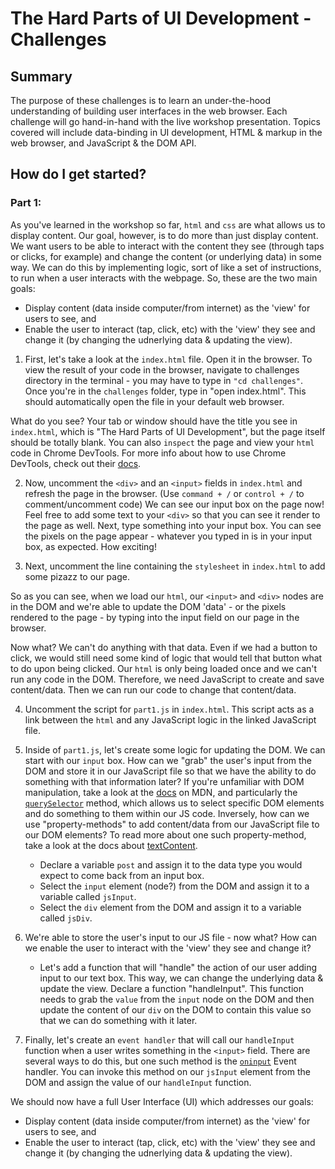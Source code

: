 # The Hard Parts of UI Development - Challenges

## Summary
The purpose of these challenges is to learn an under-the-hood understanding of building user interfaces in the web browser. Each challenge will go hand-in-hand with the live workshop presentation. Topics covered will include data-binding in UI development, HTML & markup in the web browser, and JavaScript & the DOM API. 

## How do I get started?

### Part 1: 
As you've learned in the workshop so far, `html` and `css` are what allows us to display content. Our goal, however, is to do more than just display content. We want users to be able to interact with the content they see (through taps or clicks, for example) and change the content (or underlying data) in some way. We can do this by implementing logic, sort of like a set of instructions, to run when a user interacts with the webpage. So, these are the two main goals:  
* Display content (data inside computer/from internet) as the 'view' for users to see, and 
* Enable the user to interact (tap, click, etc) with the 'view' they see and change it (by changing the udnerlying data & updating the view). 

1. First, let's take a look at the `index.html` file. Open it in the browser. To view the result of your code in the browser, navigate to challenges directory in the terminal - you may have to type in `"cd challenges"`. Once you're in the `challenges` folder, type in "open index.html". This should automatically open the file in your default web browser. 

What do you see? Your tab or window should have the title you see in `index.html`, which is "The Hard Parts of UI Development", but the page itself should be totally blank. You can also `inspect` the page and view your `html` code in Chrome DevTools. For more info about how to use Chrome DevTools, check out their [docs](https://developer.chrome.com/docs/devtools/). 


2. Now, uncomment the `<div>` and an `<input>` fields in `index.html` and refresh the page in the browser. (Use `command + /` or `control + /` to comment/uncomment code) We can see our input box on the page now! Feel free to add some text to your `<div>` so that you can see it render to the page as well. Next, type something into your input box. You can see the pixels on the page appear - whatever you typed in is in your input box, as expected. How exciting!

3. Next, uncomment the line containing the `stylesheet` in `index.html` to add some pizazz to our page. 

So as you can see, when we load our `html`, our `<input>` and `<div>` nodes are in the DOM and we're able to update the DOM 'data' - or the pixels rendered to the page - by typing into the input field on our page in the browser. 

Now what? We can't do anything with that data. Even if we had a button to click, we would still need some kind of logic that would tell that button what to do upon being clicked. Our `html` is only being loaded once and we can't run any code in the DOM. Therefore, we need JavaScript to create and save content/data. Then we can run our code to change that content/data. 

4. Uncomment the script for `part1.js` in `index.html`. This script acts as a link between the `html` and any JavaScript logic in the linked JavaScript file. 

5. Inside of `part1.js`, let's create some logic for updating the DOM. We can start with our `input` box. How can we "grab" the user's input from the DOM and store it in our JavaScript file so that we have the ability to do something with that information later? If you're unfamiliar with DOM manipulation, take a look at the [docs](https://developer.mozilla.org/en-US/docs/Web/API/Document_Object_Model) on MDN, and particularly the [`querySelector`](https://developer.mozilla.org/en-US/docs/Web/API/Document/querySelector) method, which allows us to select specific DOM elements and do something to them within our JS code.  Inversely, how can we use "property-methods" to add content/data from our JavaScript file to our DOM elements? To read more about one such property-method, take a look at the docs about [textContent](https://developer.mozilla.org/en-US/docs/Web/API/Node/textContent).
    - Declare a variable `post` and assign it to the data type you would expect to come back from an input box. 
    - Select the `input` element (node?) from the DOM and assign it to a variable called `jsInput`.
    - Select the `div` element from the DOM and assign it to a variable called `jsDiv`. 

6. We're able to store the user's input to our JS file - now what? How can we enable the user to interact with the 'view' they see and change it?     
    - Let's add a function that will "handle" the action of our user adding input to our text box. This way, we can change the underlying data & update the view. Declare a function "handleInput". This function needs to grab the `value` from the `input` node on the DOM and then update the content of our `div` on the DOM to contain this value so that we can do something with it later. 

7. Finally, let's create an `event handler` that will call our `handleInput` function when a user writes something in the `<input>` field. There are several ways to do this, but one such method is the [`oninput`](https://www.w3schools.com/jsref/event_oninput.asp) Event handler. You can invoke this method on our `jsInput` element from the DOM and assign the value of our `handleInput` function.

We should now have a full User Interface (UI) which addresses our goals:
* Display content (data inside computer/from internet) as the 'view' for users to see, and 
* Enable the user to interact (tap, click, etc) with the 'view' they see and change it (by changing the udnerlying data & updating the view). 

